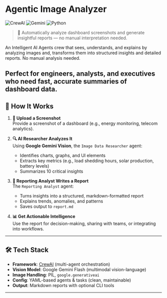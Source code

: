 # Agentic Image Analyzer

![CrewAI](https://img.shields.io/badge/CrewAI-v0.30+-blue)
![Gemini](https://img.shields.io/badge/Gemini-Vision-blueviolet)
![Python](https://img.shields.io/badge/Python-3.9%2B-green)

> 🚀 Automatically analyze dashboard screenshots and generate insightful reports — no manual interpretation needed.

An Intelligent AI Agents crew that sees, understands, and explains by analyzing images and, transforms them into structured insights and detailed reports. No manual analysis needed.

Perfect for engineers, analysts, and executives who need fast, accurate summaries of dashboard data.
---

## 🧠 How It Works

1. **📸 Upload a Screenshot**  
   Provide a screenshot of a dashboard (e.g., energy monitoring, telecom analytics).

2. **🔍 AI Researcher Analyzes It**  
   Using **Google Gemini Vision**, the `Image Data Researcher` agent:
   - Identifies charts, graphs, and UI elements
   - Extracts key metrics (e.g., load shedding hours, solar production, battery levels)
   - Summarizes 10 critical insights

3. **📄 Reporting Analyst Writes a Report**  
   The `Reporting Analyst` agent:
   - Turns insights into a structured, markdown-formatted report
   - Explains trends, anomalies, and patterns
   - Saves output to `report.md`

4. **📊 Get Actionable Intelligence**  
   Use the report for decision-making, sharing with teams, or integrating into workflows.

---

## 🛠️ Tech Stack

- **Framework**: [CrewAI](https://crewai.com) (multi-agent orchestration)
- **Vision Model**: Google Gemini Flash (multimodal vision-language)
- **Image Handling**: PIL, `google.generativeai`
- **Config**: YAML-based agents & tasks (clean, maintainable)
- **Output**: Markdown reports with optional CLI tools

---
